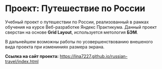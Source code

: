 # Проект: Путешествие по России

Учебный проект о путешествии по России, реализованный в рамках обучения на курсе Веб-разработке Яндекс Практикума. Данный проект сверстан на основе **Grid Layout**, используется метология **БЭМ**.

В дальнейшем возможны работы по усовершенствованию внешеного вида проекта при измениниях размера экрана. 

**Ссылка на сайт проекта:**  https://lina7227.github.io/russian-travel/index.html
